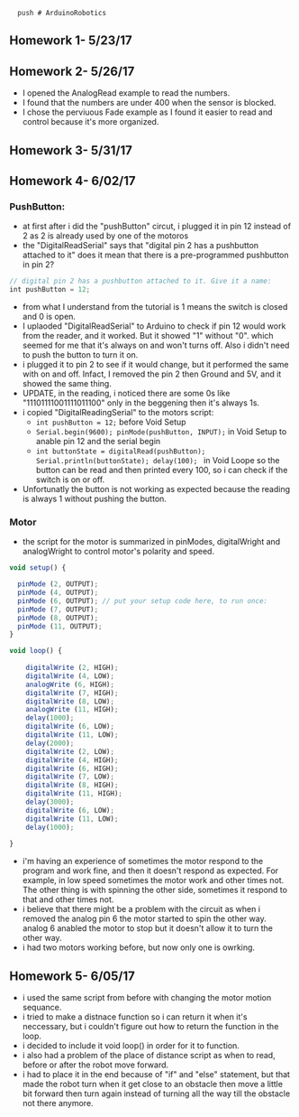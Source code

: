       push # ArduinoRobotics
## Homework 1- 5/23/17

## Homework 2- 5/26/17
* I opened the AnalogRead example to read the numbers.
* I found that the numbers are under 400 when the sensor is blocked.
* I chose the perviuous Fade example as I found it easier to read and control because it's more organized.

## Homework 3- 5/31/17

## Homework 4- 6/02/17
### PushButton:
* at first after i did the "pushButton" circut, i plugged it in pin 12 instead of 2 as 2 is already used by one of the motoros
* the "DigitalReadSerial" says that "digital pin 2 has a pushbutton attached to it" does it mean that there is a pre-programmed pushbutton in pin 2?
```Javascript
// digital pin 2 has a pushbutton attached to it. Give it a name:
int pushButton = 12;
```

* from what I understand from the tutorial is 1 means the switch is closed and 0 is open.
* I uplaoded "DigitalReadSerial" to Arduino to check if pin 12 would work from the reader, and it worked. But it showed "1" without "0". which seemed for me that it's always on and won't turns off. Also i didn't need to push the button to turn it on.
* i plugged it to pin 2 to see if it would change, but it performed the same with on and off. Infact, I removed the pin 2 then Ground and 5V, and it showed the same thing.
* UPDATE, in the reading, i noticed there are some 0s like "11101111001111011100" only in the beggening then it's always 1s.
* i copied "DigitalReadingSerial" to the motors script:
  * ```int pushButton = 12;``` before Void Setup
  * ```Serial.begin(9600); pinMode(pushButton, INPUT);``` in Void Setup to anable pin 12 and the serial begin
  * ```int buttonState = digitalRead(pushButton); Serial.println(buttonState); delay(100); ``` in Void Loope so the button can be read and        then printed every 100, so i can check if the switch is on or off.
* Unfortunatly the button is not working as expected because the reading is always 1 without pushing the button.
### Motor
* the script for the motor is summarized in pinModes, digitalWright and analogWright to control motor's polarity and speed.
```Javascript 
void setup() {

  pinMode (2, OUTPUT);
  pinMode (4, OUTPUT);
  pinMode (6, OUTPUT); // put your setup code here, to run once:
  pinMode (7, OUTPUT);
  pinMode (8, OUTPUT);
  pinMode (11, OUTPUT);
}

void loop() {
  
    digitalWrite (2, HIGH);
    digitalWrite (4, LOW);
    analogWrite (6, HIGH);
    digitalWrite (7, HIGH);
    digitalWrite (8, LOW);
    analogWrite (11, HIGH);
    delay(1000);
    digitalWrite (6, LOW);
    digitalWrite (11, LOW);
    delay(2000);
    digitalWrite (2, LOW);
    digitalWrite (4, HIGH);
    digitalWrite (6, HIGH);
    digitalWrite (7, LOW);
    digitalWrite (8, HIGH);
    digitalWrite (11, HIGH);
    delay(3000);
    digitalWrite (6, LOW);
    digitalWrite (11, LOW);
    delay(1000);
  
}
```
* i'm having an experience of sometimes the motor respond to the program and work fine, and then it doesn't respond as expected. For example, in low speed sometimes the motor work and other times not. The other thing is with spinning the other side, sometimes it respond to that and other times not.
* i believe that there might be a problem with the circuit as when i removed the analog pin 6 the motor started to spin the other way. analog 6 anabled the motor to stop but it doesn't allow it to turn the other way.
* i had two motors working before, but now only one is owrking.

## Homework 5- 6/05/17

* i used the same script from before with changing the motor motion sequance.
* i tried to make a distnace function so i can return it when it's neccessary, but i couldn't figure out how to return the function in the loop.
* i decided to include it void loop() in order for it to function.
* i also had a problem of the place of distance script as when to read, before or after the robot move forward.
* i had to place it in the end because of "if" and "else" statement, but that made the robot turn when it get close to an obstacle then move a little bit forward then turn again instead of turning all the way till the obstacle not there anymore.
